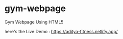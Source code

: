 # gym-webpage
 Gym Webpage Using HTML5
 
 here's the Live Demo :
 https://aditya-fitness.netlify.app/
